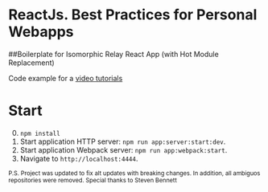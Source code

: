 # ReactJs. Best Practices for Personal Webapps
##Boilerplate for Isomorphic Relay React App (with Hot Module Replacement)

Code example for a [video tutorials](https://www.youtube.com/playlist?list=PLPgDBCA1Cb3Ngjpo21aFkdqVT2H0fZu3W) 


# Start
0. `npm install`
1. Start application HTTP server: `npm run app:server:start:dev`.
2. Start application Webpack server: `npm run app:webpack:start`.
3. Navigate to `http://localhost:4444`.

<sub>P.S. Project was updated to fix alt updates with breaking changes. In addition, all ambiguos repositories were removed. Special thanks to Steven Bennett </sub>
